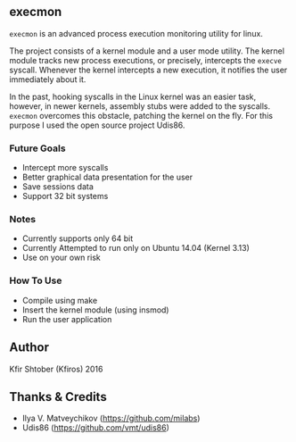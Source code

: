 ## execmon
`execmon` is an advanced process execution monitoring utility for linux. 

The project consists of a kernel module and a user mode utility. The kernel module tracks new process executions, or precisely, intercepts the `execve` syscall.
Whenever the kernel intercepts a new execution, it notifies the user immediately about it.

In the past, hooking syscalls in the Linux kernel was an easier task, however, in newer kernels, assembly stubs were added to the syscalls.
`execmon` overcomes this obstacle, patching the kernel on the fly. For this purpose I used the open source project Udis86.

### Future Goals
* Intercept more syscalls
* Better graphical data presentation for the user
* Save sessions data
* Support 32 bit systems

### Notes
* Currently supports only 64 bit 
* Currently Attempted to run only on Ubuntu 14.04 (Kernel 3.13)
* Use on your own risk

### How To Use
* Compile using make
* Insert the kernel module (using insmod)
* Run the user application

## Author
Kfir Shtober (Kfiros) 2016

## Thanks & Credits
* Ilya V. Matveychikov (https://github.com/milabs)
* Udis86 (https://github.com/vmt/udis86)

